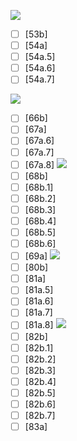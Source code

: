 ![](https://github.com/Esukhia/J008/blob/master/MRK35_SAMPLING/He1/He036-0160.jpg)
- [ ] [53b]
- [ ] [54a]
- [ ] [54a.5]
- [ ] [54a.6]
- [ ] [54a.7]

![](https://github.com/Esukhia/J008/blob/master/MRK35_SAMPLING/He1/He036-0173.jpg)
- [ ] [66b]
- [ ] [67a]
- [ ] [67a.6]
- [ ] [67a.7]
- [ ] [67a.8]
![](https://github.com/Esukhia/J008/blob/master/MRK35_SAMPLING/He1/He036-0175.jpg)
- [ ] [68b]
- [ ] [68b.1]
- [ ] [68b.2]
- [ ] [68b.3]
- [ ] [68b.4]
- [ ] [68b.5]
- [ ] [68b.6]
- [ ] [69a]
![](https://github.com/Esukhia/J008/blob/master/MRK35_SAMPLING/He1/He036-0185.jpg)
- [ ] [80b]
- [ ] [81a]
- [ ] [81a.5]
- [ ] [81a.6]
- [ ] [81a.7]
- [ ] [81a.8]
![](https://github.com/Esukhia/J008/blob/master/MRK35_SAMPLING/He1/He036-0189.jpg)
- [ ] [82b]
- [ ] [82b.1]
- [ ] [82b.2]
- [ ] [82b.3]
- [ ] [82b.4]
- [ ] [82b.5]
- [ ] [82b.6]
- [ ] [82b.7]
- [ ] [83a]
